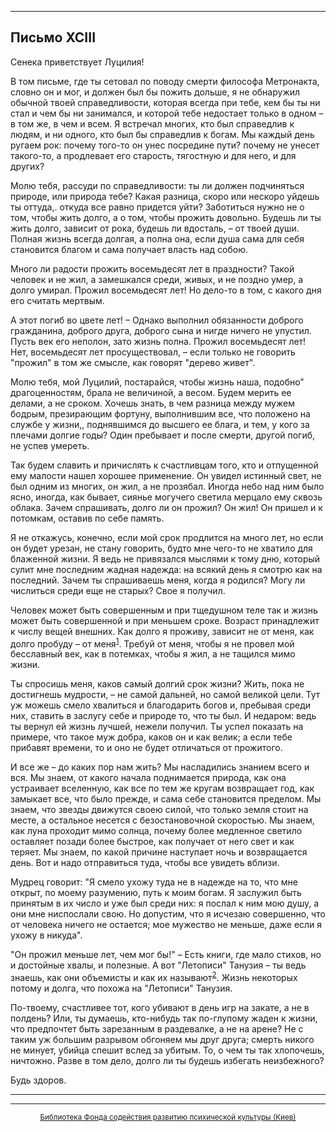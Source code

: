 

* * *

## Письмо XCIII

Сенека приветствует Луцилия!

В том письме, где ты сетовал по поводу смерти философа Метронакта, словно он и мог, и должен был бы пожить дольше, я не обнаружил обычной твоей справедливости, которая всегда при тебе, кем бы ты ни стал и чем бы ни занимался, и которой тебе недостает только в одном – в том же, в чем и всем. Я встречал многих, кто был справедлив к людям, и ни одного, кто был бы справедлив к богам. Мы каждый день ругаем рок: почему того-то он унес посредине пути? почему не унесет такого-то, а продлевает его старость, тягостную и для него, и для других?

Молю тебя, рассуди по справедливости: ты ли должен подчиняться природе, или природа тебе? Какая разница, скоро или нескоро уйдешь ты оттуда,. откуда все равно придется уйти? Заботиться нужно не о том, чтобы жить долго, а о том, чтобы прожить довольно. Будешь ли ты жить долго, зависит от рока, будешь ли вдосталь, – от твоей души. Полная жизнь всегда долгая, а полна она, если душа сама для себя становится благом и сама получает власть над собою.

Много ли радости прожить восемьдесят лет в праздности? Такой человек и не жил, а замешкался среди, живых, и не поздно умер, а долго умирал. Прожил восемьдесят лет! Но дело-то в том, с какого дня его считать мертвым.

А этот погиб во цвете лет! – Однако выполнил обязанности доброго гражданина, доброго друга, доброго сына и нигде ничего не упустил. Пусть век его неполон, зато жизнь полна. Прожил восемьдесят лет! Нет, восемьдесят лет просуществовал, – если только не говорить "прожил" в том же смысле, как говорят "дерево живет".

Молю тебя, мой Луцилий, постарайся, чтобы жизнь наша, подобно" драгоценностям, брала не величиной, а весом. Будем мерить ее делами, а не сроком. Хочешь знать, в чем разница между мужем бодрым, презирающим фортуну, выполнившим все, что положено на службе у жизни,, поднявшимся до высшего ее блага, и тем, у кого за плечами долгие годы? Один пребывает и после смерти, другой погиб, не успев умереть.

Так будем славить и причислять к счастливцам того, кто и отпущенной ему малости нашел хорошее применение. Он увидел истинный свет, не был одним из многих, он жил, а не прозябал. Иногда небо над ним было ясно, иногда, как бывает, сиянье могучего светила мерцало ему сквозь облака. Зачем спрашивать, долго ли он прожил? Он жил! Он пришел и к потомкам, оставив по себе память.

Я не откажусь, конечно, если мой срок продлится на много лет, но если он будет урезан, не стану говорить, будто мне чего-то не хватило для блаженной жизни. Я ведь не привязался мыслями к тому дню, который сулит мне последним жадная надежда: на всякий день я смотрю как на последний. Зачем ты спрашиваешь меня, когда я родился? Могу ли числиться среди еще не старых? Свое я получил.

Человек может быть совершенным и при тщедушном теле так и жизнь может быть совершенной и при меньшем сроке. Возраст принадлежит к числу вещей внешних. Как долго я проживу, зависит не от меня, как долго пробуду – от меня<sup>[1](refer.htm#pXCIII-1)</sup>. Требуй от меня, чтобы я не провел мой бесславный век, как в потемках, чтобы я жил, а не тащился мимо жизни.

Ты спросишь меня, каков самый долгий срок жизни? Жить, пока не достигнешь мудрости, – не самой дальней, но самой великой цели. Тут уж можешь смело хвалиться и благодарить богов и, пребывая среди них, ставить в заслугу себе и природе то, что ты был. И недаром: ведь ты вернул ей жизнь лучшей, нежели получил. Ты успел показать на примере, что такое муж добра, каков он и как велик; а если тебе прибавят времени, то и оно не будет отличаться от прожитого.

И все же – до каких пор нам жить? Мы насладились знанием всего и вся. Мы знаем, от какого начала поднимается природа, как она устраивает вселенную, как все по тем же кругам возвращает год, как замыкает все, что было прежде, и сама себе становится пределом. Мы знаем, что звезды движутся своею силой, что только земля стоит на месте, а остальное несется с безостановочной скоростью. Мы знаем, как луна проходит мимо солнца, почему более медленное светило оставляет позади более быстрое, как получает от него свет и как теряет. Мы знаем, по какой причине наступает ночь и возвращается день. Вот и надо отправиться туда, чтобы все увидеть вблизи.

Мудрец говорит: "Я смело ухожу туда не в надежде на то, что мне открыт, по моему разумению, путь к моим богам. Я заслужил быть принятым в их число и уже был среди них: я послал к ним мою душу, а они мне ниспослали свою. Но допустим, что я исчезаю совершенно, что от человека ничего не остается; мое мужество не меньше, даже если я ухожу в никуда".

"Он прожил меньше лет, чем мог бы!" – Есть книги, где мало стихов, но и достойные хвалы, и полезные. А вот "Летописи" Танузия – ты ведь знаешь, как они объемисты и как их называют<sup>[2](refer.htm#pXCIII-2)</sup>. Жизнь некоторых потому и долга, что похожа на "Летописи" Танузия.

По-твоему, счастливее тот, кого убивают в день игр на закате, а не в полдень? Или, ты думаешь, кто-нибудь так по-глупому жаден к жизни, что предпочтет быть зарезанным в раздевалке, а не на арене? Не с таким уж большим разрывом обгоняем мы друг друга; смерть никого не минует, убийца спешит вслед за убитым. То, о чем ты так хлопочешь, ничтожно. Разве в том дело, долго ли ты будешь избегать неизбежного?

Будь здоров.

<div align="center">

* * *



* * *

[<small>Библиотека Фонда содействия развитию психической культуры (Киев)</small>](mailto:webmaster@psylib.kiev.ua)</div>